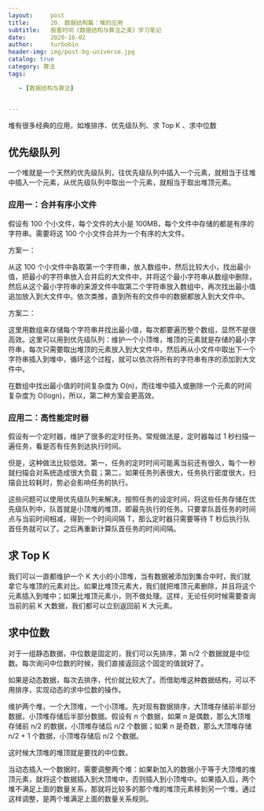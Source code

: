 ```yaml
---
layout:     post
title:      20. 数据结构篇：堆的应用
subtitle:   极客时间《数据结构与算法之美》学习笔记
date:       2020-10-02
author:     turbobin
header-img: img/post-bg-universe.jpg
catalog: true
category: 算法
tags:

   - [数据结构与算法]


---
```


堆有很多经典的应用，如堆排序、优先级队列、求 Top K 、求中位数

## 优先级队列

一个堆就是一个天然的优先级队列，往优先级队列中插入一个元素，就相当于往堆中插入一个元素，从优先级队列中取出一个元素，就相当于取出堆顶元素。

### 应用一：合并有序小文件

假设有 100 个小文件，每个文件的大小是 100MB，每个文件中存储的都是有序的字符串。需要将这 100 个小文件合并为一个有序的大文件。

方案一：

从这 100 个小文件中各取第一个字符串，放入数组中，然后比较大小，找出最小值，把最小的字符串放入合并后的大文件中，并将这个最小字符串从数组中删除，然后从这个最小字符串的来源文件中取第二个字符串放入数组中，再次找出最小值追加放入到大文件中。依次类推，直到所有的文件中的数据都放入到大文件中。

方案二：

这里用数组来存储每个字符串并找出最小值，每次都要遍历整个数组，显然不是很高效。这里可以用到优先级队列：维护一个小顶堆，堆顶的元素就是存储的最小字符串，每次只需要取出堆顶的元素放入到大文件中，然后再从小文件中取出下一个字符串插入到堆中，循环这个过程，就可以依次将所有的字符串有序的添加到大文件中。

在数组中找出最小值的时间复杂度为 O(n)，而往堆中插入或删除一个元素的时间复杂度为 O(logn)，所以，第二种方案会更高效。

### 应用二：高性能定时器

假设有一个定时器，维护了很多的定时任务。常规做法是，定时器每过 1 秒扫描一遍任务，看是否有任务到达执行时间。

但是，这种做法比较低效。第一，任务的定时时间可能离当前还有很久，每个一秒就扫描会对系统造成很大负载；第二，如果任务列表很大，任务执行密度很大，扫描会比较耗时，势必会影响任务的执行。

这些问题可以使用优先级队列来解决。按照任务的设定时间，将这些任务存储在优先级队列中，队首就是小顶堆的堆顶，即最先执行的任务。只要拿队首任务的时间点与当前时间相减，得到一个时间间隔 T，那么定时器只需要等待 T 秒后执行队首任务就可以了。之后再重新计算队首任务的时间间隔。

## 求 Top K

我们可以一直都维护一个 K 大小的小顶堆，当有数据被添加到集合中时，我们就拿它与堆顶的元素对比。如果比堆顶元素大，我们就把堆顶元素删除，并且将这个元素插入到堆中；如果比堆顶元素小，则不做处理。这样，无论任何时候需要查询当前的前 K 大数据，我们都可以立刻返回前 K 大元素。

## 求中位数

对于一组静态数据，中位数是固定的，我们可以先排序，第 n/2 个数据就是中位数。每次询问中位数的时候，我们直接返回这个固定的值就好了。

如果是动态数据，每次去排序，代价就比较大了。而借助堆这种数据结构，可以不用排序，实现动态的求中位数的操作。

维护两个堆，一个大顶堆，一个小顶堆。先对现有数据排序，大顶堆存储前半部分数据，小顶堆存储后半部分数据。假设有 n 个数据，如果 n 是偶数，那么大顶堆存储前 n/2 的数据，小顶堆存储后 n/2 个数据；如果 n 是奇数，那么大顶堆存储 n/2 + 1 个数据，小顶堆存储后 n/2 个数据。

这时候大顶堆的堆顶就是要找的中位数。

当动态插入一个数据时，需要调整两个堆：如果新加入的数据小于等于大顶堆的堆顶元素，就将这个数据插入到大顶堆中，否则插入到小顶堆中。如果插入后，两个堆不满足上面的数量关系，那就将比较多的那个堆的堆顶元素移到另一个堆，通过这样调整，是两个堆满足上面的数量关系规则。